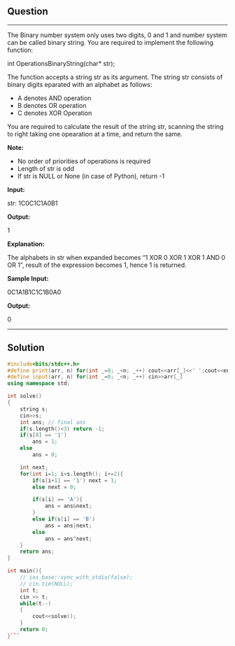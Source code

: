 ## Question
___
The Binary number system only uses two digits, 0 and 1 and number system can be called binary string. You are required to implement the following function:

int OperationsBinaryString(char* str);

The function accepts a string str as its argument. The string str consists of binary digits eparated with an alphabet as follows:

- A denotes AND operation
- B denotes OR operation
- C denotes XOR Operation

You are required to calculate the result of the string str, scanning the string to right taking one opearation at a time, and return the same.

**Note:**

- No order of priorities of operations is required
- Length of str is odd
- If str is NULL or None (in case of Python), return -1

**Input:**

str: 1C0C1C1A0B1

**Output:**

1

**Explanation:**

The alphabets in str when expanded becomes “1 XOR 0 XOR 1 XOR 1 AND 0 OR 1”, result of the expression becomes 1, hence 1 is returned.

**Sample Input:**

0C1A1B1C1C1B0A0

**Output:**

0
___
## Solution
```c++
#include<bits/stdc++.h>
#define print(arr, n) for(int _=0; _<n; _++) cout<<arr[_]<<' ';cout<<endl
#define input(arr, n) for(int _=0; _<n; _++) cin>>arr[_]
using namespace std;

int solve()
{
    string s;
    cin>>s;
    int ans; // final ans
    if(s.length()<3) return -1;
    if(s[0] == '1')
        ans = 1;
    else
        ans = 0;

    int next;
    for(int i=1; i<s.length(); i+=2){
        if(s[i+1] == '1') next = 1;
        else next = 0;

        if(s[i] == 'A'){
            ans = ans&next;
        }
        else if(s[i] == 'B')
            ans = ans|next;
        else
            ans = ans^next;
    }
    return ans;
}

int main(){
    // ios_base::sync_with_stdio(false);
    // cin.tie(NULL);
    int t;
    cin >> t;
    while(t--)
    {
        cout<<solve();
    }
    return 0;
}```